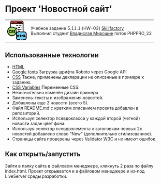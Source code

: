 # Проект 'Новостной сайт'

<table>
  <tr>
    <td>
      <img src="./images/html_css.png">
    </td>
    <td>
      Учебное задание 5.11.1 (HW-03) <a href="https://skillfactory.ru/">Skillfactory</a><br> 
      Выполнил студент <a href="https://github.com/Vlad-Miroshin">Владислав Мирошин</a> поток PHPPRO_22 
    </td>
  </tr>
</table>

## Использованные технологии

- [HTML](https://www.w3.org/TR/2021/SPSD-html52-20210128/)
- [Google fonts](https://fonts.google.com/specimen/Roboto) Загрузка шрифта Roboto через Google API
- [CSS](https://developer.mozilla.org/ru/docs/Learn/Getting_started_with_the_web/CSS_basics) Также, применены декларации не описанные в примере к заданию.
- [CSS Variables](https://developer.mozilla.org/ru/docs/Web/CSS/Using_CSS_custom_properties) Переменные CSS.
- Незначительно изменён дизайн примера.
- Заменены тексты и изображения новостей.
- Добавлены еще 2 новости (всего 5).
- Файл README.md с кратким описанием проекта добавлен в репозиторий.
- Используя селектор псевдокласса у каждой второй (четной) новости задан цвет фона.
- Используя селектор псевдоэлемента к заголовкам пeрвых 2х новостей добавлено слово "New" (дополнительно стилизованное).
- Страницы сайта проверены через <a href="https://validator.w3.org/#validate_by_upload" target="_blank">Validator W3C</a> и не имеют ошибок.


## Как открыть/запустить

Зайти в папку сайта в файловом менеджере, кликнуть 2 раза по файлу index.html. Проект открывается и в файловом менеджере и из-под LiveServer среды разработки.